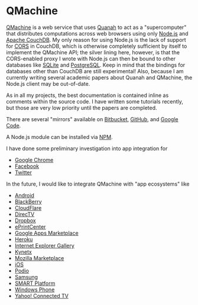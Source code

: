 QMachine
=========

[QMachine](https://qmachine.org) is a web service that uses
[Quanah](http://wilkinson.github.com/quanah) to act as a "supercomputer" that
distributes computations across web browsers using only
[Node.js](http://nodejs.org) and [Apache CouchDB](http://couchdb.apache.org/).
My only reason for using Node.js is the lack of support for
[CORS](http://www.w3.org/TR/cors/) in CouchDB, which is otherwise completely
sufficient by itself to implement the QMachine API; the silver lining here,
however, is that the CORS-enabled proxy I wrote with Node.js can then be bound
to other databases like [SQLite](http://www.sqlite.org) and
[PostgreSQL](http://www.postgresql.org). Keep in mind that the bindings for
databases other than CouchDB are still experimental! Also, because I am
currently writing several academic papers about Quanah and QMachine, the
Node.js client may be out-of-date.

As in all my projects, the best documentation is contained inline as comments
within the source code. I have written some tutorials recently, but those are
very low priority until the papers are completed.

There are several "mirrors" available on
[Bitbucket](https://bitbucket.org/wilkinson/qmachine),
[GitHub](https://github.com/wilkinson/qmachine), and
[Google Code](https://qmachine.googlecode.com).

A Node.js module can be installed via [NPM](https://npmjs.org/package/qm).

I have done some preliminary investigation into app integration for

-   [Google Chrome](https://chrome.google.com/webstore/detail/meagomakeegjimdibmlodmilfhplkjgp?utm_source=chrome-ntp-icon)
-   [Facebook](http://apps.facebook.com/qmachine/)
-   [Twitter](https://dev.twitter.com/apps/1755018/)

In the future, I would like to integrate QMachine with "app ecosystems" like

-   [Android](https://play.google.com/store/apps)
-   [BlackBerry](http://us.blackberry.com/apps-software/appworld/)
-   [CloudFlare](https://www.cloudflare.com/apps/)
-   [DirecTV](http://tvapps.directv.com/)
-   [Dropbox](https://www.dropbox.com/developers/apps/)
-   [ePrintCenter](https://h30495.www3.hp.com/apps/)
-   [Google Apps Marketplace](https://www.google.com/enterprise/marketplace/)
-   [Heroku](https://addons.heroku.com/)
-   [Internet Explorer Gallery](http://www.iegallery.com/)
-   [Kynetx](http://developer.kynetx.com/)
-   [Mozilla Marketplace](https://www.mozilla.org/en-US/apps/partners/)
-   [iOS](http://itunes.apple.com/us/app/)
-   [Podio](https://podio.com/store)
-   [Samsung](http://www.samsungapps.com/)
-   [SMART Platform](http://www.smartplatforms.org/)
-   [Windows Phone](http://www.windowsphone.com/en-US/marketplace)
-   [Yahoo! Connected TV](http://connectedtv.yahoo.com/developer/tvstore/)


